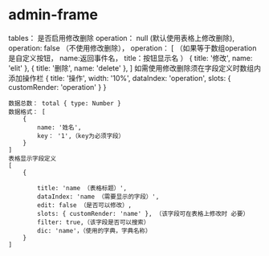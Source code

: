 # admin-frame
tables：
    是否启用修改删除 
        operation： null (默认使用表格上修改删除), 
        operation: false （不使用修改删除），
        operation： [ （如果等于数组operation是自定义按钮， name:返回事件名， title：按钮显示名 ）
            { title: '修改', name: 'elit' },
            { title: '删除', name: 'delete' },
        ]
    如需使用修改删除须在字段定义时数组内添加操作栏
    {
        title: '操作',
        width: '10%',
        dataIndex: 'operation',
        slots: { customRender: 'operation' }
    }

    数据总数： total { type: Number }
    数据格式： [
        {
            name: '姓名',
            key： '1',（key为必须字段）
        }
    ]
    表格显示字段定义 
    [
        {
            
            title: 'name （表格标题）',
            dataIndex: 'name （需要显示的字段）',
            edit: false （是否可以修改）,
            slots: { customRender: 'name' }, （该字段可在表格上修改时 必要）
            filter: true,（该字段是否可以搜索）
            dic: 'name'，（使用的字典，字典名称）
        }
    ]
